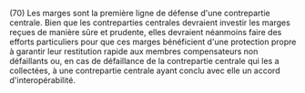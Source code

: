(70) Les marges sont la première ligne de défense d'une contrepartie centrale. Bien que les contreparties centrales devraient investir les marges reçues de manière sûre et prudente, elles devraient néanmoins faire des efforts particuliers pour que ces marges bénéficient d'une protection propre à garantir leur restitution rapide aux membres compensateurs non défaillants ou, en cas de défaillance de la contrepartie centrale qui les a collectées, à une contrepartie centrale ayant conclu avec elle un accord d'interopérabilité.